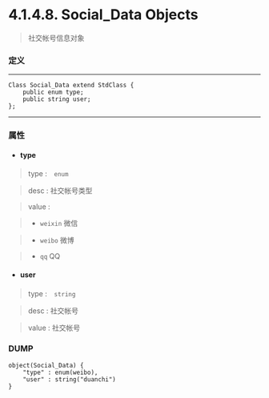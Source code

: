 # 4.1.4.8. Social_Data Objects



> 社交帐号信息对象


### 定义

---
```
Class Social_Data extend StdClass {
    public enum type;
    public string user;
};
```
---



### 属性


* #### type

> type :　`enum`

> desc : 社交帐号类型

> value :

> - `weixin` 微信

> - `weibo` 微博

> - `qq` QQ


* #### user

> type :　`string`

> desc : 社交帐号

> value : 社交帐号



### DUMP

```
object(Social_Data) {
    "type" : enum(weibo),
    "user" : string("duanchi")
}
```


